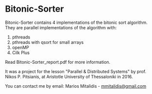 # Bitonic-Sorter

Bitonic-Sorter contains 4 implementations of the bitonic sort algorithm. They are parallel implementations of the algorithm with:

1. pthreads
2. pthreads with qsort for small arrays
3. openMP
4. Cilk Plus

Read Bitonic-Sorter_report.pdf for more information.

It was a project for the lesson "Parallel & Distributed Systems" by prof. Nikos P. Pitsianis, at Aristotle University of Thessaloniki in 2016.

You can contact me by email:
Marios Mitalidis - mmitalidis@gmail.com
